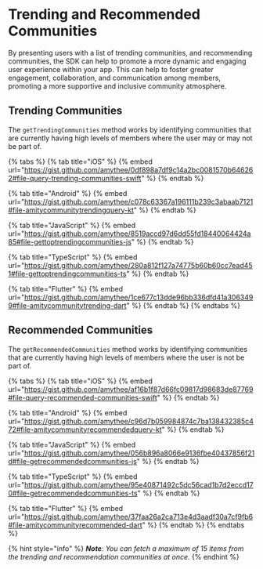 # Trending and Recommended Communities

By presenting users with a list of trending communities, and recommending communities, the SDK can help to promote a more dynamic and engaging user experience within your app. This can help to foster greater engagement, collaboration, and communication among members, promoting a more supportive and inclusive community atmosphere.

## **Trending Communities**&#x20;

The `getTrendingCommunities` method works by identifying communities that are currently having high levels of members where the user may or may not be part of.&#x20;

{% tabs %}
{% tab title="iOS" %}
{% embed url="https://gist.github.com/amythee/0df898a7df9c14a2bc0081570b646262#file-query-trending-communities-swift" %}
{% endtab %}

{% tab title="Android" %}
{% embed url="https://gist.github.com/amythee/c078c63367a196111b239c3abaab7121#file-amitycommunitytrendingquery-kt" %}
{% endtab %}

{% tab title="JavaScript" %}
{% embed url="https://gist.github.com/amythee/8519accd97d6dd55fd18440064424a85#file-gettoptrendingcommunities-js" %}
{% endtab %}

{% tab title="TypeScript" %}
{% embed url="https://gist.github.com/amythee/280a812f127a74775b60b60cc7ead451#file-gettoptrendingcommunities-ts" %}
{% endtab %}

{% tab title="Flutter" %}
{% embed url="https://gist.github.com/amythee/1ce677c13dde96bb336dfd41a3063499#file-amitycommunitytrending-dart" %}
{% endtab %}
{% endtabs %}

## **Recommended Communities**

The `getRecommendedCommunities` method works by identifying communities that are currently having high levels of members where the user is not be part of.&#x20;

{% tabs %}
{% tab title="iOS" %}
{% embed url="https://gist.github.com/amythee/af16b1f87d66fc09817d98683de87769#file-query-recommended-communities-swift" %}
{% endtab %}

{% tab title="Android" %}
{% embed url="https://gist.github.com/amythee/c96d7b059984874c7ba138432385c472#file-amitycommunityrecommendedquery-kt" %}
{% endtab %}

{% tab title="JavaScript" %}
{% embed url="https://gist.github.com/amythee/056b896a8066e9136fbe40437856f21d#file-getrecommendedcommunities-js" %}
{% endtab %}

{% tab title="TypeScript" %}
{% embed url="https://gist.github.com/amythee/95e40871492c5dc56cad1b7d2eccd170#file-getrecommendedcommunities-ts" %}
{% endtab %}

{% tab title="Flutter" %}
{% embed url="https://gist.github.com/amythee/37faa26a2ca713e4d3aadf30a7cf9fb6#file-amitycommunityrecommended-dart" %}
{% endtab %}
{% endtabs %}

{% hint style="info" %}
_**Note**: You can fetch a maximum of 15 items from the trending and recommendation communities at once._
{% endhint %}
